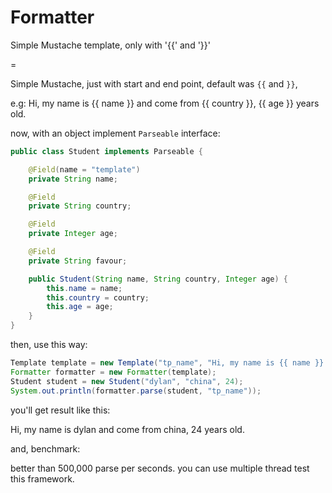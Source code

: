 # Formatter
Simple Mustache template, only with '{{' and '}}'

=

Simple Mustache, just with start and end point, default was `{{` and `}}`,

e.g: Hi, my name is {{ name }} and come from {{ country }}, {{ age }} years old.

now, with an object implement `Parseable` interface:

```java
public class Student implements Parseable {

	@Field(name = "template")
	private String name;

	@Field
	private String country;

	@Field
	private Integer age;

	@Field
	private String favour;

	public Student(String name, String country, Integer age) {
		this.name = name;
		this.country = country;
		this.age = age;
	}
}
```

then, use this way: 

```java
Template template = new Template("tp_name", "Hi, my name is {{ name }} and come from {{ country }}, {{ age }} years old.");
Formatter formatter = new Formatter(template);
Student student = new Student("dylan", "china", 24);
System.out.println(formatter.parse(student, "tp_name"));
```

you'll get result like this:

Hi, my name is dylan and come from china, 24 years old.

and, benchmark:

better than 500,000 parse per seconds. you can use multiple thread test this framework.
